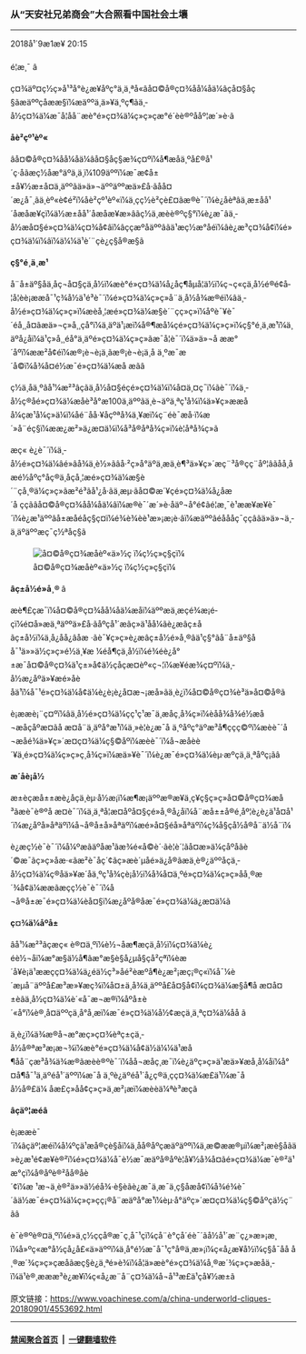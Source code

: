 ### 从“天安社兄弟商会”大合照看中国社会土壤
------------------------

<div class="published">
 <span class="date" title="ä¸­å½æ¶é´">
  <time datetime="2018-09-01T20:15:18+08:00">
   2018å¹´9æ1æ¥ 20:15
  </time>
 </span>
</div>
<br/>
<div class="wsw">
 <span class="dateline">
  é¦æ¸¯ â
 </span>
 <p>
  ç¤¾äº¤ç½ç»å¹³å°è¿æ¥åºç°ä¸ä¸ªå«âå¤©å®ç¤¾åå¼åä¼âçå¤§åç§ãæäººçåææ§ï¼æäººä¸ä»¥ä¸ºç¶ãä¸­å½ç¤¾ä¼æ¯å¦å­å¨æè°é»ç¤¾ä¼ç»ç»çæ°é´èè®ºååº¦æ´»è·ã
 </p>
 <div class="wsw__embed">
 </div>
 <p>
  <strong>
   åè²çº¹èº«
  </strong>
 </p>
 <p>
  âå¤©å®ç¤¾åå¼åä¼âå¤§åç§æ¾ç¤ºï¼å¶æåä¸ºå£®å¹´ç·å­ãæç½åæ°äºä¸ä¸ï¼109äººï¼æ¯æ¢å±±å¥½æ±å¤ä¸äººãä»ä»¬äººäººæä»£å·ãåå¤´æ¿å¯¸ãä¸èº«è¢é²ï¼åè²çº¹èº«ï¼ä¸çç½è²ç­è£¤ãæ®è¯´ï¼è¿åèªâä¸æ±åå¹´åæåæ¥çï¼ä½æ±åå¹´åæåæ¥æ­»âãç½ä¸æèè®ºç§°ï¼è¿æ¯âä¸­å½æå¤§é»ç¤¾ä¼ç¤¾å¢âï¼âççæºåäººâãä¹æç½æ°åéï¼âè¿æ³ç¤¾å¢ï¼é»ç¤¾ä¼ï¼âï¼ä¼¼ä¹è´¨çè¿ç§å®æ§ã
 </p>
 <p>
  <strong>
   ç§°é¸ä¸æ¹
  </strong>
 </p>
 <p>
  å¨å±äº§åä¸åç¬å¤§çä¸­å½ï¼æè°é»ç¤¾ä¼å¿åç¶åµå¦ä½ï¼ç¬ç«çä¸­å½é®é¢å­¦å­¦èè¡ææå¯¹ç¾å½ä¹é³è¯´ï¼é»ç¤¾ä¼ç»ç»å¨ä¸­å½å¾æ®éï¼âä¸­å½é»ç¤¾ä¼ç»ç»ï¼æèå¸¦æé»ç¤¾ä¼æ§è´¨çç»ç»ï¼åºè¯¥è¯´éå¸¸å¤ãæä»¬ç»å¸¸çå°ï¼ä¸äºä¹¡æï¼å®¶æå¼çé»ç¤¾ä¼ç»ç»ï¼ç§°é¸ä¸æ¹ï¼ä¸äºå¿åï¼ä¹ç»å¸¸éå°ä¸äºé»ç¤¾ä¼ç»ç»ãæ¯å¦è¯´ï¼ä»ä»¬å ææ°´åºï¼ææ²å¢éï¼æ®¡è¬è¡ä¸ãæ®¡è¬è¡ä¸å ä¸ºæ¯æ´å©ï¼å¾å¤é½æ¯é»ç¤¾ä¼æå æãâ
 </p>
 <p>
  ç½ä¸åä¸ºâå¹¼æ²³âçãä¸­å½å¤§éçé»ç¤¾ä¼ï¼å¤ä¸¤ç¯ï¼ãè¯´ï¼ä¸­å½ç®åé»ç¤¾ä¼æåè³å°æ100ä¸äººãä¸è¬äºä¸ªç¹å¾ï¼ä»¥ç»ææåå¼ç­æ¹å¼ç»ä¼ï¼åé¨åå·¥åçºªå¾ä¸¥æï¼ç¨éè¯­æå·ï¼æ´»å¨éç§ï¼ææ¿æ²»ä¿æ¤ä¼ï¼å³å®åªå¾ç»ï¼è­¦åªå¾ç»ã
 </p>
 <p>
  æç« è¿è¯´ï¼ä¸­å½é»ç¤¾ä¼âé»âå¾ä¸è½»ãâå·²ç»å°äºä¸æä¸è¶³ä»¥ç»´æç¨³å®çç¨åº¦âãåå¸åæé½åºç°åç®ä¸åçå¸¦æé»ç¤¾ä¼æ§è´¨çå¸®ä¼ç»ç»ãæ²é³ãå¹¿å·ãä¸æµ·ãå¤©æ´¥ç­é»ç¤¾ä¼å¿åæ´å ççãâå¤©å®ç¤¾åå¼åä¼âï¼æ®è¯´æ´»è·åäº¬å°é¢ãé¦æ¸¯è¹ææ¥æ¥è¯´ï¼è¿æ¹äººâå±æ­åéåç§ç¤ï¼é¾è¾èè¹æ»¡æ¡è·âï¼æäººâéåååç¯ççâãä»ä»¬ä¸­ä¸äºäººæç¯ç½ªåç§ã
 </p>
 <div class="wsw__embed wsw__embed--small">
  <figure class="media-image js-media-expand">
   <div class="img-wrap">
    <div class="thumb">
     <img alt="å¤©å®ç¤¾æåèº«ä»½ç ï¼ç½ç»ç§çï¼" src="https://gdb.voanews.com/FAA31175-8FA7-427A-A4C4-B615C5466555_w250_r0_s.jpg"/>
    </div>
    <span class="ico ico-fullscreen ico--media-expand ico--rounded">
    </span>
   </div>
   <figcaption>
    <span class="caption">
     å¤©å®ç¤¾æåèº«ä»½ç ï¼ç½ç»ç§çï¼
    </span>
   </figcaption>
  </figure>
 </div>
 <p>
  <strong>
   âç±å½é»å¸®
  </strong>
  â
 </p>
 <p>
  æè¶£çæ¯ï¼å¤©å®ç¤¾åå¼åä¼æåï¼äººæä¸æçé¾æ¡é­çï¼é¤å»æä¸ªäººä»£å·ãåºçå¹´æãç»ä¹åå¼ãè¿æâç±åãç±å½ï¼ä¸å¿åå¿âå­æ ·ãè¯¥ç»ç»è¿æâç±å½é»å¸®âä¹ç§°ãå¨å±äº§åå¯¹ä»»ä½ç»ç»é½ä¸¥æ ¼éå¶çä¸­å½ï¼é¾éè¿å°±æ¯å¤©å®ç¤¾ä¹ç±»å¢ä½çå­çæ¤èº«ç¬¦ï¼æ¥éæ¾ç¤ºï¼ä¸­å½æ¿åºä»¥æé»åèåä¹ï¼å¯¹é»ç¤¾ä¼å¢ä¼è¿è¡è¿å¤æ¬¡æå»ãä¸è¿ï¼å¤©å®ç¤¾è³ä»å¤©å®ã
 </p>
 <p>
  è¡ææè¡¨ç¤ºï¼âä¸­å½é»ç¤¾ä¼çç¹ç¹æ¯ä¸æåç¸å¾ç»ï¼èåå¾å¾é½æå¬æåçåºæ¤ãå æ­¤å¨ä¸äºå°æ¹ï¼ä¸»è¦è¿æ¯å ä¸ºåºç°äºæ³å¶ççç©ºï¼æèè¯´å¬æåé¾ä»¥ç»´æ¤ç¤¾ä¼ç§©åºï¼æèè¯´ï¼å¬æåèè´¥ä¸é»ç¤¾ä¼ç»ç»ç¸å¾ç»ï¼æä»¥è¯´ï¼è¿æ¯é»ç¤¾ä¼èµ·æºçä¸ä¸ªåºç¡ãâ
 </p>
 <p>
  <strong>
   æ´åè¡å½
  </strong>
 </p>
 <p>
  æ±èçæå±±æè¿åçä¸èµ·å½æ¡ï¼æ¶æ¡äººæ®æ¥ä¸ç¥ç§ç»ç»å¤©å®ç¤¾æå³ãæè¯è®ºå æ­¤è¯´ï¼ä¸ä¸ªå¦æ­¤åºå¤§çé»å¸®å¿åï¼å¨æå±±å®é¸åº¦è¿è¿ä¹å¤å¹´ï¼æ¿åºå»åªäºï¼å¬å®å±å»åªäºï¼æé»å¤§éå»åªäºï¼ç¾å§çå½å®å¨ä½å¨ï¼
 </p>
 <p>
  è¿æç½è¯è¯´ï¼å¼ºæãäºåæ¹ãæ¾é«å©è´·ãè¦è´¦ãå¤æ»ä¼çåºå­ãè´©æ¯ãç»ç»åæ·«ãæ²è¯åç´¢ãç»æè´µåé»ä¿å®ãæä¸è®¿äººåç­ä¸­å½ç¤¾ä¼ç®åä»¥æ´åä¸ºç¹å¾çè¡å½ï¼å¾å¤ä¸ºé»ç¤¾ä¼ç»ç»åå¸®æ´¾å¢ä¼ææãæçç½è¯è¯´ï¼å¬å®å±æ¯é»ç¤¾ä¼èå¤§ï¼æ¿åºå®åæ¯é»ç¤¾ä¼ä¿æ¤ä¼ã
 </p>
 <p>
  <strong>
   ç¤¾ä¼åºå±
  </strong>
 </p>
 <p>
  âå¹¼æ²³âçæç« è®¤ä¸ºï¼è½¬åæ¶æçä¸­å½ï¼ç¤¾ä¼è¿éè½¬åï¼æ°æ§ä½å¶ãæ°æ§è§å¿µå§çå²çªï¼èæ´å¥è¡ä¹ææçç¤¾ä¼ä¿éä½ç³»åé²èæºå¶è¿æ²¡æç¡®ç«ï¼å¯¼è´æµå¨äººå£æ³æ»¥æç¾ï¼å¤±ä¸å¾ä¸äººå£å¤§å¢ï¼ç¤¾ä¼æ§å¶å æ­¤å¤±èãä¸­å½ç¤¾ä¼è´«å¯æ¬æ®ï¼åºå±è´«å°ï¼è®¸å¤äººçä¸å°å¸æï¼æ¯é»ç¤¾ä¼å½¢æçä¸ä¸ªç¤¾ä¼åå ã
 </p>
 <p>
  ä¸è¿ï¼ä¾æ®å¬æ°æç»ç¤¾èªç±çä¸­å½å®ªæ³æ¡æ¬¾ï¼æè°é»ç¤¾ä¼å¢ä½ä¼¼ä¹æå¶å­å¨çæ³å¾ä¾æ®ãæèè®ºè¯´ï¼åå¬æåç¸æ¯ï¼è¿äºç»ç»ä¹æä»¥æå¸å¼åï¼å°¤å¶å¯¹ä¸äºéå¹´äººï¼æ¯å ä¸ºè¿äºéå¹´å¿ç®ä¸­çç¤¾ä¼æ­£ä¹ï¼æ¯åå½å®£ä¼ åæ­£ç»åå¢ç»ç»ä¸­æ²¡æï¼æèèä¼ªè³æçã
 </p>
 <p>
  <strong>
   âçäº¦æéâ
  </strong>
 </p>
 <p>
  è¡ææè¯´ï¼âçäº¦æéï¼å¼ºçä¹æå®çè§åï¼ä¸åå®åºçæäºäººï¼ä¸æ©ææ®µï¼æ²¡æè§åãä»è¿æ¹é¢æ¥è®²ï¼é»ç¤¾ä¼å¯è½æ¯æäºå®åºè¦å¥½å¾å¤ãé»ç¤¾ä¼æ¯è®²ä¹æ°çï¼å®åºè®²åå®åè´¢ï¼æ ¹æ¬ä¸è®²ä»»ä½éå¾·è§èãè¿æ¯ä¸æ¯ä¸ç§åæå¢ï¼å¾é¾è¯´ãä½æ¯é»ç¤¾ä¼ç»ç»çç¡®å¨æäºå°æ¹ï¼èµ·å°äºç»´æ¤ç¤¾ä¼ç§©åºçä½ç¨ãâ
 </p>
 <p>
  è¯è®ºè®¤ä¸ºï¼é»ä¸ç½ççå®æ¯ç¸å¯¹çï¼çå¨è°çå´éè¯´ãå½å¹´æ¨ç¿»æ»¡æ¸ï¼å»ºç«æ°å½çå¿å£«ä»äººï¼ä¸å°é½æ¯å¯¹ç°å®ä¸æ»¡ï¼ç«å¿æ¥å½ï¼ç§å¯åå å¸®æ´¾ç»ç»çæåãæç§è¿ä¸ªé»è¾ï¼å¦ä»æè°é»ç¤¾ä¼å¸®æ´¾ç»ç»æåä¸­ï¼ä¹è®¸æææ³è¿æ­¥ï¼ç«å¿æ¨å¨ç¤¾ä¼å¬å¹³æ­£ä¹çå¥½æ±ã
 </p>
 <p>
 </p>
</div>

原文链接：https://www.voachinese.com/a/china-underworld-cliques-20180901/4553692.html


------------------------
#### [禁闻聚合首页](https://github.com/gfw-breaker/banned-news/blob/master/README.md) &nbsp;|&nbsp;  [一键翻墙软件](https://github.com/gfw-breaker/nogfw/blob/master/README.md)